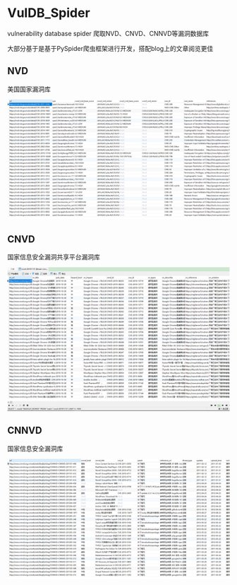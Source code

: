 # VulDB_Spider

 vulnerability database spider 爬取NVD、CNVD、CNNVD等漏洞数据库

大部分基于是基于PySpider爬虫框架进行开发，搭配blog上的文章阅览更佳

## NVD

美国国家漏洞库

![img](assets/837155401.png)

## CNVD

国家信息安全漏洞共享平台漏洞库

![img](assets/1056900373.png)

## CNNVD

国家信息安全漏洞库

![img](assets/3969066625.png)